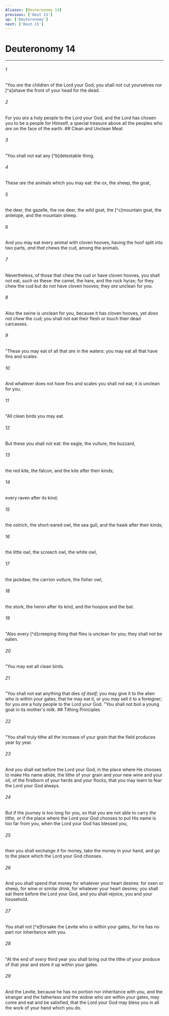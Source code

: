```yaml
---
Aliases: [Deuteronomy 14]
previous: ['Deut 13']
up: ['Deuteronomy']
next: ['Deut 15']
---
```

# Deuteronomy 14

***


###### 1 
"You _are_ the children of the Lord your God; you shall not cut yourselves nor [^a]shave the front of your head for the dead. 

###### 2 
For you _are_ a holy people to the Lord your God, and the Lord has chosen you to be a people for Himself, a special treasure above all the peoples who _are_ on the face of the earth. ## Clean and Unclean Meat 

###### 3 
"You shall not eat any [^b]detestable thing. 

###### 4 
These _are_ the animals which you may eat: the ox, the sheep, the goat, 

###### 5 
the deer, the gazelle, the roe deer, the wild goat, the [^c]mountain goat, the antelope, and the mountain sheep. 

###### 6 
And you may eat every animal with cloven hooves, having the hoof split into two parts, _and that_ chews the cud, among the animals. 

###### 7 
Nevertheless, of those that chew the cud or have cloven hooves, you shall not eat, _such as_ these: the camel, the hare, and the rock hyrax; for they chew the cud but do not have cloven hooves; they _are_ unclean for you. 

###### 8 
Also the swine is unclean for you, because it has cloven hooves, yet _does_ not _chew_ the cud; you shall not eat their flesh or touch their dead carcasses. 

###### 9 
"These you may eat of all that _are_ in the waters: you may eat all that have fins and scales. 

###### 10 
And whatever does not have fins and scales you shall not eat; it _is_ unclean for you. 

###### 11 
"All clean birds you may eat. 

###### 12 
But these you shall not eat: the eagle, the vulture, the buzzard, 

###### 13 
the red kite, the falcon, and the kite after their kinds; 

###### 14 
every raven after its kind; 

###### 15 
the ostrich, the short-eared owl, the sea gull, and the hawk after their kinds; 

###### 16 
the little owl, the screech owl, the white owl, 

###### 17 
the jackdaw, the carrion vulture, the fisher owl, 

###### 18 
the stork, the heron after its kind, and the hoopoe and the bat. 

###### 19 
"Also every [^d]creeping thing that flies is unclean for you; they shall not be eaten. 

###### 20 
"You may eat all clean birds. 

###### 21 
"You shall not eat anything that dies _of itself;_ you may give it to the alien who _is_ within your gates, that he may eat it, or you may sell it to a foreigner; for you _are_ a holy people to the Lord your God. "You shall not boil a young goat in its mother's milk. ## Tithing Principles 

###### 22 
"You shall truly tithe all the increase of your grain that the field produces year by year. 

###### 23 
And you shall eat before the Lord your God, in the place where He chooses to make His name abide, the tithe of your grain and your new wine and your oil, of the firstborn of your herds and your flocks, that you may learn to fear the Lord your God always. 

###### 24 
But if the journey is too long for you, so that you are not able to carry _the tithe, or_ if the place where the Lord your God chooses to put His name is too far from you, when the Lord your God has blessed you, 

###### 25 
then you shall exchange _it_ for money, take the money in your hand, and go to the place which the Lord your God chooses. 

###### 26 
And you shall spend that money for whatever your heart desires: for oxen or sheep, for wine or similar drink, for whatever your heart desires; you shall eat there before the Lord your God, and you shall rejoice, you and your household. 

###### 27 
You shall not [^e]forsake the Levite who _is_ within your gates, for he has no part nor inheritance with you. 

###### 28 
"At the end of _every_ third year you shall bring out the tithe of your produce of that year and store _it_ up within your gates. 

###### 29 
And the Levite, because he has no portion nor inheritance with you, and the stranger and the fatherless and the widow who _are_ within your gates, may come and eat and be satisfied, that the Lord your God may bless you in all the work of your hand which you do.

